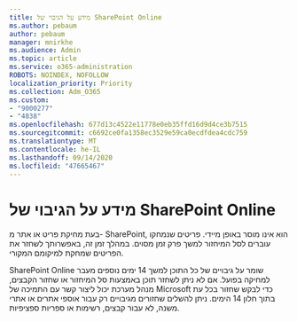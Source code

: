 ```yaml
---
title: מידע על הגיבוי של SharePoint Online
ms.author: pebaum
author: pebaum
manager: mnirkhe
ms.audience: Admin
ms.topic: article
ms.service: o365-administration
ROBOTS: NOINDEX, NOFOLLOW
localization_priority: Priority
ms.collection: Adm_O365
ms.custom:
- "9000277"
- "4838"
ms.openlocfilehash: 677d13c4522e11778e0eb35ffd16d9d4ce3b7515
ms.sourcegitcommit: c6692ce0fa1358ec3529e59ca0ecdfdea4cdc759
ms.translationtype: MT
ms.contentlocale: he-IL
ms.lasthandoff: 09/14/2020
ms.locfileid: "47665467"
---
```

# <a name="sharepoint-online-backup-information"></a>מידע על הגיבוי של SharePoint Online

בעת מחיקת פריט או אתר מ- SharePoint, הוא אינו מוסר באופן מיידי. פריטים שנמחקו עוברים לסל המיחזור למשך פרק זמן מסוים. במהלך זמן זה, באפשרותך לשחזר את הפריטים שמחקת למיקומם המקורי.

SharePoint Online שומר על גיבויים של כל התוכן למשך 14 ימים נוספים מעבר למחיקה בפועל. אם לא ניתן לשחזר תוכן באמצעות סל המיחזור או שחזור הקבצים, מנהל מערכת יכול ליצור קשר עם התמיכה של Microsoft כדי לבקש שחזור בכל עת בתוך חלון 14 הימים. ניתן להשלים שחזורים מגיבויים רק עבור אוספי אתרים או אתרי משנה, לא עבור קבצים, רשימות או ספריות ספציפיות.
